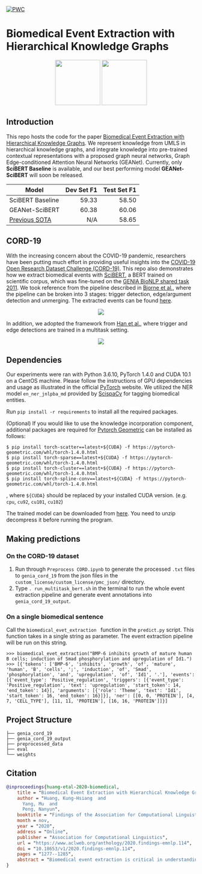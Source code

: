 [![PWC](https://img.shields.io/endpoint.svg?url=https://paperswithcode.com/badge/biomedical-event-extraction-on-graph-edge/event-extraction-on-genia)](https://paperswithcode.com/sota/event-extraction-on-genia?p=biomedical-event-extraction-on-graph-edge)

# Biomedical Event Extraction with Hierarchical Knowledge Graphs
<div align="center">
<a href="https://pluslabnlp.github.io/"><img src="https://pluslabnlp.github.io/images/Logos/logo_transparent_background.png" height="120" ></a>
<a href="https://www.isi.edu/"><img src="https://pluslabnlp.github.io/images/usc-logo.png"  height="120"></a>
</div>

## Introduction
This repo hosts the code for the paper [Biomedical Event Extraction with Hierarchical Knowledge Graphs](https://arxiv.org/abs/2009.09335). We represent knowledge from UMLS in hierarchical knowledge graphs, and integrate knowledge into pre-trained contextual representations with a proposed graph neural networks, Graph Edge-conditioned Attention Neural Networks (GEANet). Currently, only **SciBERT Baseline** is available, and our best performing model **GEANet-SciBERT** will soon be released.

| Model        | Dev Set F1           | Test Set F1  |
| ------------- |-------------:| -----:|
|   SciBERT Baseline    | 59.33      |   58.50  |
|   GEANet-SciBERT     | 60.38      |   60.06  |
| [Previous SOTA](https://www.aclweb.org/anthology/N19-1145.pdf) | N/A      |   58.65  |

## CORD-19
With the increasing concern about the COVID-19 pandemic, researchers have been putting much effort in providing useful insights into the [COVID-19 Open Research Dataset Challenge (CORD-19)](https://www.kaggle.com/allen-institute-for-ai/CORD-19-research-challenge/). This repo also demonstrates how we extract biomedical events with [SciBERT](https://github.com/allenai/scibert), a BERT trained on scientific corpus, which was fine-tuned on the [GENIA BioNLP shared task 2011](http://2011.bionlp-st.org/home/genia-event-extraction-genia). We took reference from the pipeline described in [Bjorne et al.](https://pdfs.semanticscholar.org/97c9/b4ef33af9d084996c7a93c8dc520d56fc925.pdf), where the pipeline can be broken into 3 stages: trigger detection, edge/argument detection and unmerging. The extracted events can be found [here](https://drive.google.com/file/d/1FXN2QRBoFzQmLwQztUhULm8WVKxyRwu3/view?usp=sharing).

<p align="center"><img src="https://github.com/jbjorne/TEES/wiki/TEES-process.png"   style="margin:auto"></p>

In addition, we adopted the framework from [Han et al.](https://www.aclweb.org/anthology/D19-1041.pdf), where trigger and edge detections are trained in a multitask setting.

<p align="center"><img src="joint.png"   style="margin:auto"></p>

## Dependencies

Our experiments were ran with Python 3.6.10, PyTorch 1.4.0 and CUDA 10.1 on a CentOS machine. Please follow the instructions of GPU dependencies and usage as illustrated in the official [PyTorch](https://pytorch.org/) website. We utilized the NER model `en_ner_jnlpba_md` provided by [ScispaCy](https://github.com/allenai/scispacy) for tagging biomedical entities. 

Run `pip install -r requirements` to install all the required packages. 

(Optional) If you would like to use the knowledge incorporation component, additional packages are required for [Pytorch Geometric](https://pytorch-geometric.readthedocs.io/en/latest/) can be installed as follows:
```
$ pip install torch-scatter==latest+${CUDA} -f https://pytorch-geometric.com/whl/torch-1.4.0.html
$ pip install torch-sparse==latest+${CUDA} -f https://pytorch-geometric.com/whl/torch-1.4.0.html
$ pip install torch-cluster==latest+${CUDA} -f https://pytorch-geometric.com/whl/torch-1.4.0.html
$ pip install torch-spline-conv==latest+${CUDA} -f https://pytorch-geometric.com/whl/torch-1.4.0.html
```
, where `${CUDA}` should be replaced by your installed CUDA version. (e.g. `cpu`, `cu92`, `cu101`, `cu102`)

The trained model can be downloaded from [here](https://drive.google.com/file/d/1GswpExncD4t5WAVijvh5c8Vtd4KGpH9U/view?usp=sharing). You need to unzip decompress it before running the program.


## Making predictions

### On the CORD-19 dataset

1. Run through `Preprocess CORD.ipynb` to generate the processed `.txt` files to `genia_cord_19` from the json files in the `custom_license/custom_license/pmc_json/` directory.
2. Type `. run_multitask_bert.sh` in the terminal to run the whole event extraction pipeline and generate event annotations into `genia_cord_19_output`.


### On a single biomedical sentence
Call the `biomedical_evet_extraction ` function in the `predict.py` script. This function takes in a single string as parameter. The event extraction pipeline will be run on this string.

```
>>> biomedical_evet_extraction("BMP-6 inhibits growth of mature human B cells; induction of Smad phosphorylation and upregulation of Id1.")
>>> [{'tokens': ['BMP-6', 'inhibits', 'growth', 'of', 'mature', 'human', 'B', 'cells', ';', 'induction', 'of', 'Smad', 'phosphorylation', 'and', 'upregulation', 'of', 'Id1', '.'], 'events': [{'event_type': 'Positive_regulation', 'triggers': [{'event_type': 'Positive_regulation', 'text': 'upregulation', 'start_token': 14, 'end_token': 14}], 'arguments': [{'role': 'Theme', 'text': 'Id1', 'start_token': 16, 'end_token': 16}]}], 'ner': [[0, 0, 'PROTEIN'], [4, 7, 'CELL_TYPE'], [11, 11, 'PROTEIN'], [16, 16, 'PROTEIN']]}]
```
## Project Structure

```
├── genia_cord_19
├── genia_cord_19_output
├── preprocessed_data
├── eval
└── weights

```
## Citation
```bibtex
@inproceedings{huang-etal-2020-biomedical,
    title = "Biomedical Event Extraction with Hierarchical Knowledge Graphs",
    author = "Huang, Kung-Hsiang  and
      Yang, Mu  and
      Peng, Nanyun",
    booktitle = "Findings of the Association for Computational Linguistics: EMNLP 2020",
    month = nov,
    year = "2020",
    address = "Online",
    publisher = "Association for Computational Linguistics",
    url = "https://www.aclweb.org/anthology/2020.findings-emnlp.114",
    doi = "10.18653/v1/2020.findings-emnlp.114",
    pages = "1277--1285",
    abstract = "Biomedical event extraction is critical in understanding biomolecular interactions described in scientific corpus. One of the main challenges is to identify nested structured events that are associated with non-indicative trigger words. We propose to incorporate domain knowledge from Unified Medical Language System (UMLS) to a pre-trained language model via Graph Edge-conditioned Attention Networks (GEANet) and hierarchical graph representation. To better recognize the trigger words, each sentence is first grounded to a sentence graph based on a jointly modeled hierarchical knowledge graph from UMLS. The grounded graphs are then propagated by GEANet, a novel graph neural networks for enhanced capabilities in inferring complex events. On BioNLP 2011 GENIA Event Extraction task, our approach achieved 1.41{\%} F1 and 3.19{\%} F1 improvements on all events and complex events, respectively. Ablation studies confirm the importance of GEANet and hierarchical KG.",
}
```
